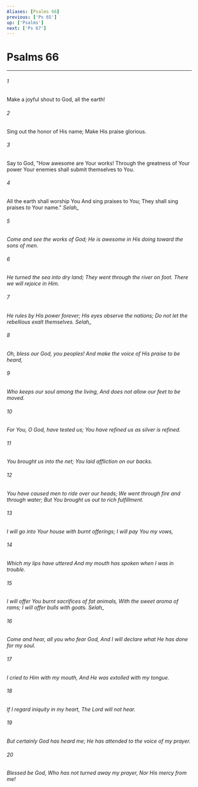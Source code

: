 ```yaml
---
Aliases: [Psalms 66]
previous: ['Ps 65']
up: ['Psalms']
next: ['Ps 67']
---
```

# Psalms 66

***


###### 1 
Make a joyful shout to God, all the earth! 

###### 2 
Sing out the honor of His name; Make His praise glorious. 

###### 3 
Say to God, "How awesome are Your works! Through the greatness of Your power Your enemies shall submit themselves to You. 

###### 4 
All the earth shall worship You And sing praises to You; They shall sing praises _to_ Your name." <i class="selah">Selah_ 

###### 5 
Come and see the works of God; _He is_ awesome _in His_ doing toward the sons of men. 

###### 6 
He turned the sea into dry _land;_ They went through the river on foot. There we will rejoice in Him. 

###### 7 
He rules by His power forever; His eyes observe the nations; Do not let the rebellious exalt themselves. <i class="selah">Selah_ 

###### 8 
Oh, bless our God, you peoples! And make the voice of His praise to be heard, 

###### 9 
Who keeps our soul among the living, And does not allow our feet to be moved. 

###### 10 
For You, O God, have tested us; You have refined us as silver is refined. 

###### 11 
You brought us into the net; You laid affliction on our backs. 

###### 12 
You have caused men to ride over our heads; We went through fire and through water; But You brought us out to rich _fulfillment._ 

###### 13 
I will go into Your house with burnt offerings; I will pay You my vows, 

###### 14 
Which my lips have uttered And my mouth has spoken when I was in trouble. 

###### 15 
I will offer You burnt sacrifices of fat animals, With the sweet aroma of rams; I will offer bulls with goats. <i class="selah">Selah_ 

###### 16 
Come _and_ hear, all you who fear God, And I will declare what He has done for my soul. 

###### 17 
I cried to Him with my mouth, And He was extolled with my tongue. 

###### 18 
If I regard iniquity in my heart, The Lord will not hear. 

###### 19 
_But_ certainly God has heard _me;_ He has attended to the voice of my prayer. 

###### 20 
Blessed _be_ God, Who has not turned away my prayer, Nor His mercy from me!

